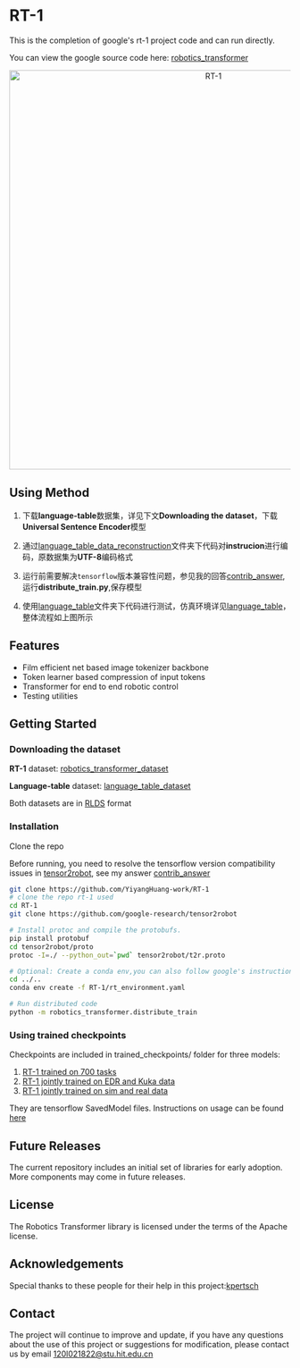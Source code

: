 # RT-1
This is the completion of google's rt-1 project code and can run directly.

You can view the google source code here: [robotics_transformer](https://github.com/google-research/robotics_transformer)
<p align="center">
<img width="715" alt="RT-1" src="https://github.com/YiyangHuang-work/RT-1/assets/75081077/14f44158-e264-447f-bfd4-c8dccd03abe2">
</p>

## Using Method

1. 下载**language-table**数据集，详见下文**Downloading the dataset**，下载**Universal Sentence Encoder**模型

2. 通过[language_table_data_reconstruction](https://github.com/YiyangHuang-work/RT-1/tree/main/language_table_data_reconstruction)文件夹下代码对**instrucion**进行编码，原数据集为**UTF-8**编码格式

3. 运行前需要解决`tensorflow`版本兼容性问题，参见我的回答[contrib_answer](https://github.com/google-research/robotics_transformer/issues/1#issuecomment-1673121690),运行**distribute_train.py**,保存模型

4. 使用[language_table](https://github.com/YiyangHuang-work/RT-1/tree/main/language_table)文件夹下代码进行测试，仿真环境详见[language_table](https://github.com/google-research/language-table)，整体流程如上图所示


## Features

* Film efficient net based image tokenizer backbone
* Token learner based compression of input tokens
* Transformer for end to end robotic control
* Testing utilities

## Getting Started
### Downloading the dataset
**RT-1** dataset: [robotics_transformer_dataset](https://console.cloud.google.com/storage/browser/gresearch/rt-1-data-release;tab=objects?prefix=&forceOnObjectsSortingFiltering=false)

**Language-table** dataset: [language_table_dataset](https://github.com/google-research/language-table)

Both datasets are in [RLDS](https://arxiv.org/abs/2111.02767) format

### Installation
Clone the repo

Before running, you need to resolve the tensorflow version compatibility issues in [tensor2robot](https://github.com/google-research/tensor2robot), see my answer [contrib_answer](https://github.com/google-research/robotics_transformer/issues/1#issuecomment-1673121690)
```bash
git clone https://github.com/YiyangHuang-work/RT-1
# clone the repo rt-1 used
cd RT-1
git clone https://github.com/google-research/tensor2robot

# Install protoc and compile the protobufs.
pip install protobuf
cd tensor2robot/proto
protoc -I=./ --python_out=`pwd` tensor2robot/t2r.proto

# Optional: Create a conda env,you can also follow google's instructions for configuration
cd ../..
conda env create -f RT-1/rt_environment.yaml

# Run distributed code
python -m robotics_transformer.distribute_train
```
### Using trained checkpoints
Checkpoints are included in trained_checkpoints/ folder for three models:
1. [RT-1 trained on 700 tasks](trained_checkpoints/rt1main)
2. [RT-1 jointly trained on EDR and Kuka data](trained_checkpoints/rt1multirobot)
3. [RT-1 jointly trained on sim and real data](trained_checkpoints/rt1simreal)

They are tensorflow SavedModel files. Instructions on usage can be found [here](https://www.tensorflow.org/guide/saved_model)

## Future Releases

The current repository includes an initial set of libraries for early adoption.
More components may come in future releases.

## License

The Robotics Transformer library is licensed under the terms of the Apache
license.

## Acknowledgements
Special thanks to these people for their help in this project:[kpertsch](https://github.com/kpertsch)
## Contact
The project will continue to improve and update, if you have any questions about the use of this project or suggestions for modification, please contact us by email 120l021822@stu.hit.edu.cn
   
